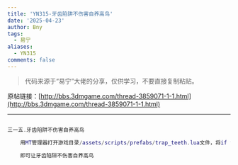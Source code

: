 ```yaml
---
title: 'YN315-牙齿陷阱不伤害自养高鸟'
date: '2025-04-23'
author: Bny
tags:
  - 易宁
aliases:
  - YN315
comments: false
---
```


> 代码来源于“易宁”大佬的分享，仅供学习，不要直接复制粘贴。

原帖链接：[http://bbs.3dmgame.com/thread-3859071-1-1.html](http://bbs.3dmgame.com/thread-3859071-1-1.html)

---

```lua  

三一五.牙齿陷阱不伤害自养高鸟	用MT管理器打开游戏目录/assets/scripts/prefabs/trap_teeth.lua文件，将if target then替换为if target and not target:HasTag("smallbird") then	即可让牙齿陷阱不伤害自养高鸟

```  

